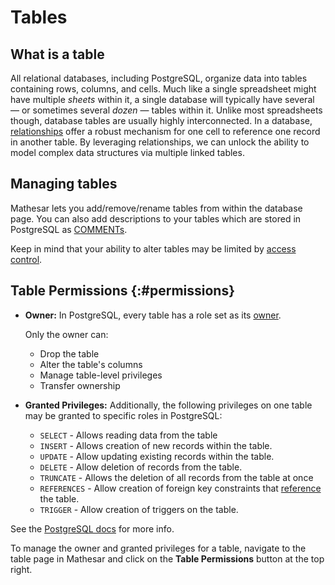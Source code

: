 # Tables

## What is a table

All relational databases, including PostgreSQL, organize data into tables containing rows, columns, and cells. Much like a single spreadsheet might have multiple _sheets_ within it, a single database will typically have several &mdash; or sometimes several _dozen_ &mdash; tables within it. Unlike most spreadsheets though, database tables are usually highly interconnected. In a database, [relationships](./relationships.md) offer a robust mechanism for one cell to reference one record in another table. By leveraging relationships, we can unlock the ability to model complex data structures via multiple linked tables.

## Managing tables

Mathesar lets you add/remove/rename tables from within the database page. You can also add descriptions to your tables which are stored in PostgreSQL as [COMMENTs](https://www.postgresql.org/docs/current/sql-comment.html). 

Keep in mind that your ability to alter tables may be limited by [access control](./access-control.md).

## Table Permissions {:#permissions}

- **Owner:** In PostgreSQL, every table has a role set as its [owner](./roles.md#ownership).

    Only the owner can:
    
    - Drop the table
    - Alter the table's columns
    - Manage table-level privileges
    - Transfer ownership

- **Granted Privileges:** Additionally, the following privileges on one table may be granted to specific roles in PostgreSQL:

    - `SELECT` - Allows reading data from the table
    - `INSERT` - Allows creation of new records within the table.
    - `UPDATE` - Allow updating existing records within the table.
    - `DELETE` - Allow deletion of records from the table.
    - `TRUNCATE` - Allows the deletion of all records from the table at once
    - `REFERENCES` - Allow creation of foreign key constraints that [reference](./relationships.md) the table.
    - `TRIGGER` - Allow creation of triggers on the table.

See the [PostgreSQL docs](https://www.postgresql.org/docs/17/ddl-priv.html) for more info.

To manage the owner and granted privileges for a table, navigate to the table page in Mathesar and click on the **Table Permissions** button at the top right.
